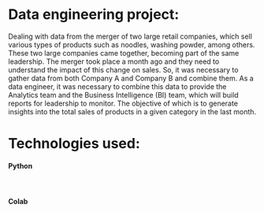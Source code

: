 # Data engineering project:
Dealing with data from the merger of two large retail companies, which sell various types of products such as noodles, washing powder, among others. These two large companies came together, becoming part of the same leadership. The merger took place a month ago and they need to understand the impact of this change on sales. So, it was necessary to gather data from both Company A and Company B and combine them. As a data engineer, it was necessary to combine this data to provide the Analytics team and the Business Intelligence (BI) team, which will build reports for leadership to monitor. The objective of which is to generate insights into the total sales of products in a given category in the last month.

# Technologies used:
<h4>Python</h4>
<br>
<h4>Colab</h4>
